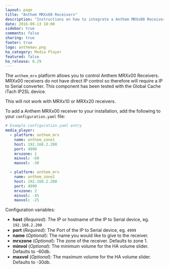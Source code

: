 ```yaml
---
layout: page
title: "Anthem MRXx00 Receivers"
description: "Instructions on how to integrate a Anthem MRXx00 Receivers into Home Assistant."
date: 2016-09-13 18:00
sidebar: true
comments: false
sharing: true
footer: true
logo: anthemav.png
ha_category: Media Player
featured: false
ha_release: 0.29
---
```


The `anthem_mrx` platform allows you to control Anthem MRXx00 Receivers. MRXx00 receivers do not have direct IP control so therefore will require a IP to Serial converter.
This component has been tested with the Global Cache iTach IP2SL device.

This will not work with MRXx10 or MRXx20 receivers.

To add a Anthem MRXx00 receiver to your installation, add the following to
your `configuration.yaml` file:

```yaml
# Example configuration.yaml entry
media_player:
  - platform: anthem_mrx
    name: anthem_zone1
    host: 192.168.2.200
    port: 4999
    mrxzone: 1
    minvol: -60
    maxvol: -30

  - platform: anthem_mrx
    name: anthem_zone2
    host: 192.168.2.200
    port: 4999
    mrxzone: 2
    minvol: -45
    maxvol: -25
```

Configuration variables:

- **host** (*Required*): The IP or hostname of the IP to Serial device,  eg. `192.168.2.200`
- **port** (*Required*): The Port of the IP to Serial device,  eg. `4999`
- **name** (*Optional*): The name you would like to give to the receiver.
- **mrxzone** (*Optional*): The zone of the receiver. Defaults to zone 1.
- **minvol** (*Optional*): The minimum volume for the HA volume slider. Defaults to -60db.
- **maxvol** (*Optional*): The maximum volume for the HA volume slider. Defaults to -30db.
